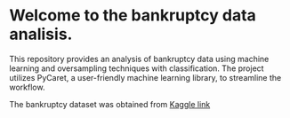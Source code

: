 # Welcome to the bankruptcy data analisis.

This repository provides an analysis of bankruptcy data using machine learning and oversampling techniques with classification. The project utilizes PyCaret, a user-friendly machine learning library, to streamline the workflow.

The bankruptcy dataset was obtained from [Kaggle link](https://www.kaggle.com/datasets/fedesoriano/company-bankruptcy-prediction)
